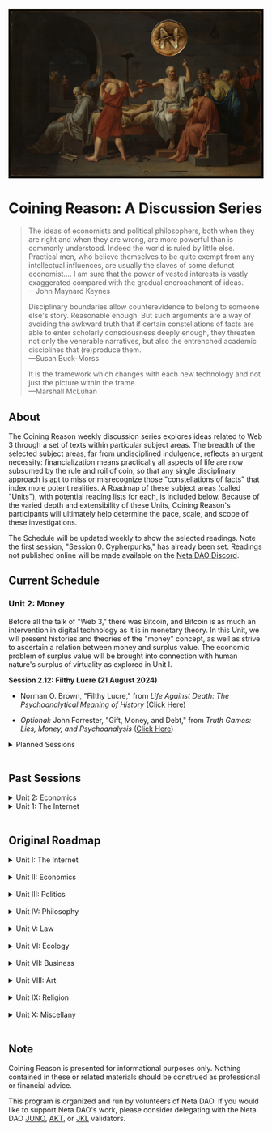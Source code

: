 <p align="center">
<img id="CNTitle" src="/assets/img/CNTitle.png" />
</p>
  
# Coining Reason: A Discussion Series


> The ideas of economists and political philosophers, both when they are right and when they are wrong, are more powerful than is commonly understood. Indeed the world is ruled by little else. Practical men, who believe themselves to be quite exempt from any intellectual influences, are usually the slaves of some defunct economist.... I am sure that the power of vested interests is vastly exaggerated compared with the gradual encroachment of ideas. <br>
> —John Maynard Keynes
>
> Disciplinary boundaries allow counterevidence to belong to someone else's story. Reasonable enough. But such arguments are a way of avoiding the awkward truth that if certain constellations of facts are able to enter scholarly consciousness deeply enough, they threaten not only the venerable narratives, but also the entrenched academic disciplines that (re)produce them. <br>
> —Susan Buck-Morss
>
> It is the framework which changes with each new technology and not just the picture within the frame. <br>
> —Marshall McLuhan


## About

The Coining Reason weekly discussion series explores ideas related to Web 3 through a set of texts within particular subject areas. The breadth of the selected subject areas, far from undisciplined indulgence, reflects an urgent necessity: financialization means practically all aspects of life are now subsumed by the rule and roil of coin, so that any single disciplinary approach is apt to miss or misrecognize those "constellations of facts" that index more potent realities. A Roadmap of these subject areas (called "Units"), with potential reading lists for each, is included below. Because of the varied depth and extensibility of these Units, Coining Reason's participants will ultimately help determine the pace, scale, and scope of these investigations.

The Schedule will be updated weekly to show the selected readings. Note the first session, "Session 0. Cypherpunks," has already been set. Readings not published online will be made available on the [Neta DAO Discord](https://discord.com/invite/gvjC86WXC2).



## Current Schedule

### Unit 2: Money

Before all the talk of "Web 3," there was Bitcoin, and Bitcoin is as much an intervention in digital technology as it is in monetary theory. In this Unit, we will present histories and theories of the "money" concept, as well as strive to ascertain a relation between money and surplus value. The economic problem of surplus value will be brought into connection with human nature's surplus of virtuality as explored in Unit I.

**Session 2.12: Filthy Lucre (21 August 2024)**

* Norman O. Brown, "Filthy Lucre," from _Life Against Death: The Psychoanalytical Meaning of History_ ([Click Here](https://bafybeibahwyabgxh3kdrmlepnzv7ugfcllvnnzy7srx57sx7d34el7ejaq.ipfs.nftstorage.link/))

* _Optional:_ John Forrester, "Gift, Money, and Debt," from _Truth Games: Lies, Money, and Psychoanalysis_ ([Click Here](https://bafybeifj6eu4f6ikl7h5g3vqiggimanusfhvdkqr4lls7beehe222xwb44.ipfs.nftstorage.link/))


<details markdown="1">

<summary> Planned Sessions </summary>


**Session 2.13–The Technology of Trust**

* Christine Desan, "Money's Design Elements: Debt, Liquidity, and the Pledge of Value from Medieval Coin to Modern 'Repo'," from _Banking and Finance Law Review_ ([Click Here](https://bafybeigt5hqnhsvj74tzbmozstknyr4yfq22ejjvtugylqp5uyk53tpdny.ipfs.nftstorage.link/))

* Jens Beckert, "Trust and the Performative Construction of Markets," from _Max Planck Institute for the Study of Societies Discussion Papers_ ([Click Here](https://bafybeidzmffa7lahqo4wnafe4yxtwutdvbvkng4n4qq2kh64sou6rfcgve.ipfs.nftstorage.link/))

* Jacques Lacan, Sessions 1 and 2, from _Seminar XVI: From an Other to the other_ ([Click Here](https://bafybeieaids7a7a6y37g6gsusxipk3c3hnfwued4ay4ocaux4ej7i4evbm.ipfs.nftstorage.link/))

* Edouard Pignot, "Bringing Down the House (of Goldman Sachs): Analyzing Corrupt Forms of Trading with Lacan," from _Ephemera: Theory and Politics in Organization_ ([Click Here](https://ephemerajournal.org/sites/default/files/2022-01/15-2pignot.pdf))

**Session 2.14–Bitcoin**

* Ole Bjerg, "How Is Bitcoin Money?" from _Theory, Culture, and Society_ ([Click Here](https://bafkreihrwafc4dnhrjyerpkb3xlb6drj7ypoi74xvlikn3zimuvutnbxn4.ipfs.nftstorage.link/))

* Saifedean Ammous, “Digital Money” and “What Is Bitcoin Good For?” from _The Bitcoin Standard: The Decentralized Alternative to Central Banking_ ([Click Here](https://bafybeicqqgut3w3t3imdad23jvc5l56nl4v26r36ipoqsy6hazkwkmb6ve.ipfs.nftstorage.link/))

* George Gilder, “Money in Information Theory” and “What Bitcoin Can Teach,” from _The Scandal of Money: Why Wall Street Recovers but the Economy Never Does_ ([Click Here](https://bafkreigbbauvn6sranzvvxpsdt75qk3jrhte4q3n2bxffmmahvk66zpcxi.ipfs.nftstorage.link/))

* Lyn Alden, "The Creation of Stateless Money" and "A World of Openness or a World of Control," from _Broken Money: Why Our Financial System is Failing Us and How We Can Make It Better_ ([Click Here](https://bafybeihcnmuhixvpeaibb3ldht7ih7bjzicad5e46thmq52456rzxyhtfa.ipfs.nftstorage.link/) and [Here](https://bafybeihddie46orc5rirxgbfleo57mkvgwjeavnazpj4hkbydz54qbwxqi.ipfs.nftstorage.link/))

* _Optional:_ Frances Ferguson, "Bitcoin: A Reader's Guide (The Beauty of the Very Idea)," from _Critical Inquiry_ ([Click Here](https://bafkreibor3dwhvyl7kcdyiuwd23zt22t4plmosy72cysogqfkvkeuwpyhi.ipfs.nftstorage.link/))

**Session 2.15–Money in Crisis**

* Kojin Karatani, "On Modes of Exchange" and "Toward a World Republic," from _The Structure of World History_ ([Click Here](https://bafybeid6owojesq7gve6okuv23r3e7mfykcpnhjnkb4ac42v6niajmi4na.ipfs.nftstorage.link/) and [Here](https://bafybeiay7s3j5douusemg4q4wihcuvsislkwlb44ktkmwsrxdpl7btegr4.ipfs.nftstorage.link/))
 
* Werner Bonefeld, "Monetarism and Crisis," from _Global Capitalism, National State and the Politics of Money_ (eds. Werner Bonefeld and John Holloway) ([Click Here](https://bafybeicx647d34oc5hzzxeiz57llkqzbg27tvhifwvufcxyntda7alkjuy.ipfs.nftstorage.link/))

* Werner Bonefeld, "Notes on Fetishism, History, and Uncertainty: Beyond the Critique of Austerity," from _Notes From Tomorrow: On Reason, Negation, and Certainty_ ([Click Here](https://bafkreicdh6azbkqwf2zvazg65bknrsu4iygxvsxig2filrt3iknt6a4qkq.ipfs.nftstorage.link/))

* _Optional:_ Tomaz Fleischman, Paolo Dini, and Giuseppe Littera, "Liquidity-Saving through Obligation-Clearing and Mutual Credit: An Effective Monetary Innovation for SMEs in Times of Crisis," from _Journal of Risk and Financial Management_ ([Click Here](https://bafybeicbn266zbvnncccrxzchz26s3n6ppo2qiv4wrfrbyhhbjkjqdaedy.ipfs.nftstorage.link/))

**Session 2.16–Money: The Negative**

* Giorgio Agamben, "The Economy of the Moderns," from _The Kingdom and the Glory: For a Theological Genealogy of Economy and Government_ ([Click Here](https://bafybeiddbgqmgmt32xevauni624kedo7qisi4tz3kcijbyetxi2rv6rfqu.ipfs.nftstorage.link/))

* Samo Tomsic, "The Vicious Circle of Labor and Resistance," from _The Labor of Enjoyment: Toward a Critique of Libidinal Economy_ ([Click Here](https://bafybeic7ynhikt6hcopwf7ywwzf3p3k5mo63atimhts6t5fseixzu56rpu.ipfs.nftstorage.link/))

* Slavoj Zizek, "Three Fragments on Suicide as a Political Factor," from _Crisis and Critique_ ([Click Here](https://www.crisiscritique.org/storage/app/media/nov-25/slavoj-zizek.pdf))


</details>

<br>

## Past Sessions

<details markdown="1">

<summary> Unit 2: Economics </summary>

**Session 2.0–Re-Orientation (26 July 2023)**

* _Optional:_ Rhea Myers, "[Computers and Capital: The Rise of Digital Currency](https://www.furtherfield.org/computers-and-capital-the-rise-of-digital-currency/)"

[Listen to Session 2.0](https://twitter.com/CoiningReason/status/1684413715070824449)

**Session 2.1–Economy (16 August 2023)**

* Keith Tribe, "The Word: Economy," from _The Economy of the Word: Language, History, and Economics_ [(Click Here)](https://bafybeiezdiybq5xappdkpismqr2xl62gvellkvh57pt2kxdkjrgzuv2oji.ipfs.nftstorage.link/)

* _Optional:_ Sigmund Freud, "The Economic Problem of Masochism," _Standard Edition of the Complete Psychological Works of Sigmund Freud_, Vol. 19 (trans. James Strachey) [(Click Here)](https://www.sas.upenn.edu/~cavitch/pdf-library/Freud_Masochism.pdf)

[Listen to Session 2.1](https://twitter.com/CoiningReason/status/1692061497554346489)


**Session 2.2–Byzantine: Icon and Economy (30 August 2023)**

* Marie-Jose Mondzain, “A Semantic Study of the Term Economy,” from _Image, Icon, Economy: The Byzantine Origins of the Contemporary Imaginary_ [(Click Here)](https://bafybeihbzgqb3anabiwdsqyt6yn5ixbq2rxfwe4mbeu3np3mfth4dm6qgm.ipfs.nftstorage.link/)

* _Optional:_ Gilles Deleuze and Felix Guattari, "Apparatus of Capture (7000 BC)" from _A Thousand Plateaus: Schizophrenia and Capitalism_ [(Click Here)](https://bafybeiblxswsrm7otnynhfe5275j5dp4wuiqdutl45sveadieyu4zb4k44.ipfs.nftstorage.link/)

[Listen to Session 2.2](https://twitter.com/CoiningReason/status/1697096725859549558)

**Session 2.3—The Song of Money (6 September 2023)**

* Massimo Amato, "Silence is Gold: Some Preliminary Notes on Money, Speech and Calculation," from _Money and Calculation: Economic and Sociological Analyses_ ([Click Here](https://bafkreifci3o5zcokyevnripkersjscdfujvjnniyqnwd2k6e73dgjpkeai.ipfs.nftstorage.link/))

* Gaspar Feliu, “Money and Currency,” from _Money and Coinage in the Middle Ages_ (ed Rory Naismith) ([Click Here](https://bafkreigz64qabegyqyclbwmtts4lxodkec7sczq6e4mhgcrfiqf63mevcu.ipfs.nftstorage.link/))

[Listen to Session 2.3](https://twitter.com/CoiningReason/status/1699634141237579950?s=20)

**Session 2.4–WTF Happened in 1579? (20 September 2023)**

* Marie-Therese Boyer-Xambeu, Ghislain Deleplace, and Lucien Gillard, "Money and Society in Sixteenth Century Europe" and "The International Monetary Crisis of the 1570s," from _Private Money and Public Currencies: The Sixteenth Century Challenge_ ([Click Here](https://bafybeiavtvghtnm5tddipakha5gb44ju4gof4o236x75gxta4mttd3qiuq.ipfs.nftstorage.link/)) and ([Here](https://bafybeigsxugppkg3y4xzpyolvjhfi52ka3c6zighwf4aisb5ip3k3w762i.ipfs.nftstorage.link/))

[Listen to Session 2.4](https://x.com/CoiningReason/status/1704707422546276702)

**Session 2.5—Phenomenology of Money (27 September 2023)**

*  Massimo Amato and Luca Fantacci, "Part I: Phenomenology," from _The End of Finance_ ([Click Here](https://bafkreifhum47sttprsqnr5j5pnberezlcrlefjdgmjh56dj6glhrbe7bfi.ipfs.nftstorage.link/))

[Listen to Session 2.5](https://x.com/CoiningReason/status/1707244287459483872?s=20)


**Session 2.6–The Ontology of Money (4 October 2023)**

* Mark Peacock, “Part 1: Theories,” from _Introducing Money_ ([Click Here](https://bafybeib7pr7ja4q4ejuesos6svmynfmykkrnvqhuiju2egcljozpg743w4.ipfs.nftstorage.link/))

* Mark Peacock, "The Ontology of Money," from _Cambridge Journal of Economics_ ([Click Here](https://bafkreigzdunzj2cv64icjxwpy3wqjnkcan35iok2vx5aldbzf4ca7g6yqu.ipfs.nftstorage.link/))
  
* _Carry-over from 2.5:_ Rudi Visker, "Is There Death After Life?" from _Studia Universitatis Babes-Bolyai -
Philosophia_ ([Click Here](https://bafkreicihxgr4465dzqchepuikgmdamcd2bgzlok6hz5rtkbjpxm6n5gbu.ipfs.nftstorage.link/))

[Listen to Session 2.6](https://x.com/CoiningReason/status/1709781162640498855)

**Session 2.7–Money: Paper and Virtual (11 October 2023)** 

* John Kenneth Galbraith, “Of Paper,” “An Instrument of Revolution,” from _Money: Whence It Came, Where It Went_ ([Click Here](https://bafkreidyu7ybt7ehhwuwh6fdrsus7y2ufgnvk26qzntey7grxm7bufhcee.ipfs.nftstorage.link/)

* Joan Robinson, “The Keynesian Revolution,” from _Economic Philosophy_ ([Click Here](https://bafkreiedtjtyl4tthhqisl4ain7zr3casdzc6azktio5dkupat42hjg6ay.ipfs.nftstorage.link/))

* Edward Castranova, “Weirdly Normal: Virtual Economies and Virtual Money,” from _Wildcat Currency: How the Virtual Money Revolution is Transforming the Economy_ ([Click Here](https://bafkreied7fv32safadczvs32fmgug2itzjphstktaf46phgt6b4xbuzhai.ipfs.nftstorage.link/))

[Listen to Session 2.7](https://x.com/CoiningReason/status/1712317539768799671?s=20)

**Session 2.8: The Birth of Banking (18 October 2023)**

* Christine Desan, “Reinventing Money: The Beginning of Bank Currency,” from _Making Money: Coin, Currency, and the Coming of Capitalism_ ([Click Here](https://bafybeic32yhohjbmc6y7xaerdqrzig6a5li5e3tsd2gqus523drdeejpte.ipfs.nftstorage.link/))

* John Kenneth Galbraith, "The Impeccable System," from _Money: Whence It Came, Where It Went_ ([Click Here](https://bafkreif2nnved2hzj2fluegryl75dlvcvv7otgkg5sz4zwpz7jdrmtajgu.ipfs.nftstorage.link/))

[Listen to Session 2.8](https://x.com/CoiningReason/status/1714854176461598738?s=20)

**Session 2.9–Surplus (1 November 2023)**

* Karl Marx, "Reflections on Money," from _MECW_ Vol 10 ([Click Here](https://marxists.architexturez.net/archive/marx/works/1851/03/reflections.htm))

* Stefan Eich, “Money as Capital: Karl Marx and the Limits of Monetary Politics,” from _The Currency of Politics: The Political Theory of Money from Aristotle to Keynes_ ([Click Here](https://bafybeifc3lkdem6sblu7diamrilj46xeo5lqhmsh4r7szz5ctb3guvlpzu.ipfs.nftstorage.link/))

* Rhea Myers, "Why Bitcoin is Money According to Marx," from _Proof of Work: Blockchain Provocations, 2011-2021_ ([Click Here](https://robmyers.org/2020/09/16/why-bitcoin-is-money-according-to-marx/))

* _Optional:_ Karl Marx, “Theories of Surplus Value,” from _Grundrisse: Foundations of the Critique of Political Economy_ ([Click Here](https://bafybeie3zr3fgmtusltrbezxollg23ihdxv35p7izj5luqupbu35eaitum.ipfs.nftstorage.link/))

[Listen to Session 2.9](https://x.com/CoiningReason/status/1719927706081509481?s=20)

**Session 2.X—Negation (8 November 2023)**

* Franco Lo Piparo, "Truth, Negation, and Meaning," from _Perspectives on Pragmatics and Philosophy_ ([Click Here](https://bafybeibnrnzwkeekn62htktmvmcawse5hd2cf3dg5l3ubf2jjxsjwab2ti.ipfs.nftstorage.link/))

* Paolo Virno, "Mirror Neurons and the Faculty of Negation," from _An Essay on Negation: For a Linguistic Anthropology_ ([Click Here](https://bafybeicie5mprmb2uuk6nlwgr4in6l53ymd6hs4rmseon3pfngfrsfg274.ipfs.nftstorage.link/))

[Listen to Session 2.X](https://x.com/CoiningReason/status/1722479446869803172?s=20)

**Session 2.X, Part 2—The Money of Language (16 November 2023)**

* Sigmund Freud, "Negation," from _SE_ Vol XIX ([Click Here](https://bafybeiaw7apgy4gumgfy2buzsadqlfflptese36ns4nrjvutwbv4rihgvq.ipfs.nftstorage.link/))

* Jacques Lacan, "Introduction to Jean Hyppolite's Commentary on Freud's 'Verneinung,'" from _Ècrits_ ([Click Here](https://bafybeibcbsqwvg4pr33vztvgcj2t7nohihiuat3a5n5yxgxqhi4lokwnue.ipfs.nftstorage.link/))

* Jean Hyppolite, "A Spoken Commentary on Freud's 'Verneinung,'" from _Ècrits_ ([Click Here](https://bafybeiga6xeawdsahon6ft7jkujrwgvr52rw3uwkrz74hwbud7yaxn3xt4.ipfs.nftstorage.link/))

* Jacques Lacan, "Response to Jean Hyppolite's Commentary on Freud's 'Verneinung,'" from _Ècrits_ ([Click Here](https://bafybeiddd5o6hpfajuhkjlfczdyfv37hc4gzfhstdt2jtunqavsfstclvm.ipfs.nftstorage.link/))

*  Alenka Zupancic, "Hegel and Freud: Between _Aufhebung_ and _Verneinung,_" from _Crisis and Critique_ ([Click Here](https://www.crisiscritique.org/storage/app/media/2017-03-01/alenka-zupancic.pdf))

* Paolo Virno, "The Money of Language," from _An Essay on Negation: For A Linguistic Anthropology_ ([Click Here](https://bafybeihrhcbrby5a6skcg34d2oftrkjdi5shdgomnd7lcbtubzqiosumuy.ipfs.nftstorage.link/))

* _Optional:_ Raymond Ruyer, "There Is No Subconscious: Embryogenesis and Memory," from _Diogenes_ ([Click Here](https://bafybeigvxhfwiyor4t6hu66ccble34ghywcypw3mzvwdulubb2v5oam7k4.ipfs.nftstorage.link/))

[Listen to Session 2.X, Part 2](https://x.com/CoiningReason/status/1737699683823190315?s=20)

**Session 2.10—Psychoanalysis of Money (11 January 2024)**

* Jodi Dean, "Communicative Capitalism: Circulation and the Foreclosure of Politics," from _Cultural Politics_ ([Click Here](https://commonconf.files.wordpress.com/2010/09/proofs-of-tech-fetish.pdf))

[Listen to Session 2.10](https://x.com/i/spaces/1lDxLPVYnaPxm)

**Session 2.11: Exchange: Self/Other (24 July 2024)**

* Jacques Lacan, "[The Mirror Stage as Formative of the _I_ Function](https://www.sas.upenn.edu/~cavitch/pdf-library/Lacan%20Mirror%20Stage.pdf)," _Ècrits_ (trans. Bruce Fink)

* Giorgio Agamben, "[The Friend](https://archive.org/details/agamben-the-friend)," _What Is an Apparatus? and Other Essays_ (trans. 

* SCREENING: _Where Is the Friend's House_, dir. Abbas Kiarostami on [Neta DAO Meeting](discord.netadao.zone)

[Listen to Session 2.11](https://x.com/i/spaces/1mnGeALqwvPGX)

</details>

<details markdown="1">

<summary> Unit 1: The Internet </summary>

**Session 1.0–Cypherpunk (5 April 2023)**

* Eric Hughes, "[A Cypherpunk's Manifesto](https://activism.net/cypherpunk/manifesto.html)"

* Timothy May, "[The Crypto Anarchist Manifesto](https://activism.net/cypherpunk/crypto-anarchy.html)"

* Nick Srnicek, "[Trusting the Trustless](https://fabricatedintimacy.tech/articles/example-2)"

[Listen to Sesssion 1.0](https://twitter.com/CoiningReason/status/1643765966025682945)

**Session 1.1–Tele-History (12 April 2023)**

* Tom Standage, "The Mother of All Networks" and "Love Over the Wires," from _The Victorian Internet: The Remarkable Story of the Telegraph and the Nineteenth Century's On-Line Pioneers_ ([Click Here](https://bafybeibamm7xofngu2siky4ufncrn2mijj3r4ggzxii4disvxsjbxoyipm.ipfs.nftstorage.link/))

[Listen to Session 1.1](https://twitter.com/CoiningReason/status/1646302811292852224)

**Session 1.2–Web 1.0 (19 April 2023)**

* Jessa Lingel, "Becoming Craig's List: San Francisco Roots and the Ethics of Web 1.0" and "Craigslist, the Secondary Marketplace, and Politics of Value," from _An Internet for the People: The Politics and Promise of Craigslist_ ([Click Here](https://bafybeidpphhtnjvrdnpxqmhizvzi2eop7lrasmv2mm5ll7zag3anpdg4ly.ipfs.nftstorage.link/))

[Listen to Session 1.2](https://twitter.com/CoiningReason/status/1648839464796446720)
  
**Session 1.3–Freedom and Control Between Web 1 and Web 2 (26 April 2023)**

* Wendy Chun, "Why Cyberspace?" from _Control and Freedom: Power and Paranoia in the Age of Fiber Optics_ ([Click Here](https://bafkreiewopo6egzdfbv577ht3md7xvygo46dplbnrx26cksaz6nfnc54za.ipfs.nftstorage.link/))

Note: unrecorded

**Session 1.4–The World Brain (3 May 2023)**

* Charles Petzold,  "The World Brain," from _Code: The Hidden Language of Computer Hardware and Software_ ([Click Here](https://bafybeigssuizfc5etspc6emggenwyyl25dzvjxnamoowh754knhvbdt2ii.ipfs.nftstorage.link/))
  
* Justin Smith, "A Sudden Acceleration," from _The Internet is Not What You Think It Is: A History, A Philosophy, A Warning_ ([Click Here](https://bafybeih2h3mgcj3pzy6sz6kqedqmx4o6tkjk5qzlmhk3xaqlkvkhuktdba.ipfs.nftstorage.link/))

[Liaten to Session 1.4, part 1](https://twitter.com/CoiningReason/status/1653912677574496261)<br>
[Listen to Session 1.4, part 2](https://twitter.com/CoiningReason/status/1653914980763197440)

**Session 1.5–Psychoanalyzing Cyberspace (10 May 2023)**

* André Nusselder, "The Question Concerning Technology and Desire" and "The Technologization of Human Virtuality," from *Interface Fantasy: A Lacanian Cyborg Ontology* ([Click Here](https://bafybeic3elqxzrhirmc2kgw5rjmyrunb4yro65jnfcipn4sylwl6ma7e2m.ipfs.nftstorage.link/))

[Listen to Session 1.5](https://twitter.com/CoiningReason/status/1658985960326012931?s=20)

**Session 1.6–Digital Bodies (24 May 2023)**

* Slavoj Zizek, "How Real Is Reality?" from _Looking Awry: An Introduction to Jacques Lacan through Popular Culture_ (see Neta DAO Discord)

* Clint Burnham, "Is the Internet a Thing?" from _Does the Internet Have an Unconscious? Slavoj Zizek and Digital Culture_ ([Click Here](https://bafybeiarqqrjbl3hlunwnibkenk4k2545ulawuvcq42lbwtoru2w7rvpci.ipfs.nftstorage.link/))

[Liaten to Session 1.6](https://twitter.com/CoiningReason/status/1661523165397254145)

**Session 1.7–Web 3.0**

* Joel Monegro, "[The Blockchain Application Stack](https://www.coindesk.com/markets/2014/11/30/the-blockchain-application-stack/)"

* ---, "[The Shared Data Layer of the Blockchain Application Stack](https://jmonegro.tumblr.com/post/104755282493/the-shared-data-layer-of-the-blockchain)"

* ---,"[Fat Protocols](https://www.usv.com/blog/fat-protocols)"

* ---, "[Thin Applications](https://www.placeholder.vc/blog/2020/1/30/thin-applications)"

[Listen to Session 1.7](https://twitter.com/CoiningReason/status/1664059235309633538)

**Session 1.8–Digital Commons**

* Nick Szabo, "[Money, Blockchains, and Social Scalability](https://nakamotoinstitute.org/money-blockchains-and-social-scalability/)"

* Jameson Lopp, "[Who Controls Bitcoin Core?](https://blog.lopp.net/who-controls-bitcoin-core-/)"

* Jae Kwon and Ethan Buchman, "[Cosmos Whitepaper: A Network of Distributed Ledgers](https://v1.cosmos.network/resources/whitepaper)"

[Listen to Session 1.8](https://twitter.com/CoiningReason/status/1666596944846659584)


</details>

<br>

## Original Roadmap


<details markdown="1">

<summary> Unit I: The Internet</summary>


Before thinking about Web 3, it may be helpful to come to terms with the histories of Web 2 and Web 1 and the broader impact of telecommunications technologies. We will canvas these issues by centering a single question: What is a human being---or what is human nature---such that it develops these technologies of distance and propinquity, acquires prostheses of talk and touch? By elaborating what we seek in these tele-technologies we will be better poised to evaluate what they offer.

**Session 1. Tele-History**

* Tom Standage, "The Mother of All Networks" and "Love Over the Wires," from _The Victorian Internet: The Remarkable Story of the Telegraph and the Nineteenth Century's On-Line Pioneers_ [Click Here](https://bafybeibamm7xofngu2siky4ufncrn2mijj3r4ggzxii4disvxsjbxoyipm.ipfs.nftstorage.link/)

**Session 2. Web 1.0**

* Jessa Lingel, "Becoming Craig's List: San Francisco Roots and the Ethics of Web 1.0" and "Craigslist, the Secondary Marketplace, and Politics of Value," from _An Internet for the People: The Politics and Promise of Craigslist_

**Session 3. Web 2.0**

* Charles Petzold,  "The World Brain," from _Code: The Hidden Language of Computer Hardware and Software_
  
* Justin Smith, "A Sudden Acceleration," from _The Internet is Not What You Think It Is: A History, A Philosophy, A Warning_

**Session 4. Life on Computer**

* Wendy Chun, "Why Cyberspace?" from _Control and Freedom: Power and Paranoia in the Age of Fiber Optics_

**Session 5. Enjoying the Internet**

* André Nusselder, "The Technologization of Human Virtuality," from *Interface Fantasy: A Lacanian Cyborg Ontology*
  
* _Optional:_ Jerry Aline Flieger, "Twists and Trysts: Freud and the Millennial Knot" from _Is Oedipus Online? Siting Freud after Freud_
  
**Session 6. Digital Bodies**
  
* Clint Burnham, "Is the Internet a Thing?" from _Does the Internet Have an Unconscious? Slavoj Zizek and Digital Culture_ 
  
**Session 7. Web 3.0**

* Joel Monegro, "[The Blockchain Application Stack](https://www.coindesk.com/markets/2014/11/30/the-blockchain-application-stack/)"

* ---, "[The Shared Data Layer of the Blockchain Application Stack](https://jmonegro.tumblr.com/post/104755282493/the-shared-data-layer-of-the-blockchain)"

* ---,"[Fat Protocols](https://www.usv.com/blog/fat-protocols)"

* ---, "[Thin Applications](https://www.placeholder.vc/blog/2020/1/30/thin-applications)"

**Session 8. Digital Commons**

* Nick Szabo, "[Money, Blockchains, and Social Scalability](https://nakamotoinstitute.org/money-blockchains-and-social-scalability/)"

* Jameson Lopp, "[Who Controls Bitcoin Core?](https://blog.lopp.net/who-controls-bitcoin-core-/)"

</details><br>

<details markdown="1">

<summary> Unit II: Economics </summary>



Before all the talk of "Web 3," there was Bitcoin, and Bitcoin is as much an intervention in digital technology as it is in monetary theory. In this Unit, we will present histories and theories of the "money" concept, as well as strive to ascertain a relation between money and surplus value. The economic problem of surplus value will be brought into connection with human nature's surplus of virtuality as explored in Unit I.

**Session 1. Hard and Virtual Money**

* Gaspar Feliu, "Money and Currency," from _Money and Coinage in the Middle Ages_ (ed Rory Naismith)
  
* Edward Castranova, "Weirdly Normal: Virtual Economies and Virtual Money," from _Wildcat Currency: How the Virtual Money Revolution is Transforming the Economy_

**Session 2. Theories of Money: Commodity, Credit, Chartal**

* Mark Peacock, "Part 1: Theories," from _Introducing Money_

**Session 3. Fiat Technology**

* John Kenneth Galbraith, "Of Paper," "An Instrument of Revolution," and "The Impeccable System" from _Money: Whence It Came, Where It Went_

* Joan Robinson, "The Keynesian Revolution," from _Economic Philosophy_

**Session 4. Surplus Value**

* Karl Marx, "Theories of Surplus Value," from _Grundrisse: Foundations of the Critique of Political Economy_

**Session 5. Money as Politics**

* Stefan Eich, "Money as Capital: Karl Marx and the Limits of Monetary Politics" from The Currency of Politics: The Political Theory of Money from Aristotle to Keynes

**Session 6. Banks and States**

* Christine Desan, "Reinventing Money: The Making of Bank Currency" in _Making Money: Coin, Currency, and the Coming of Capitalism_

**Session 7. Information and Money**

* Saifedean Ammous, "Digital Money" and "What Is Bitcoin Good For?" from _The Bitcoin Standard: The Decentralized Alternative to Central Banking_  

* George Gilder, "Money in Information Theory" and "What Bitcoin Can Teach" from _The Scandal of Money: Why Wall Street Recovers but the Economy Never Does and_

**Session 8. Exchange and Money**

* Colin Drumm, excerpts from _The Difference Money Makes,_ dissertation

</details><br>

<details markdown="1">

<summary> Unit III: Politics </summary>

A monetary system, or system of exchange, underlies and implies possibilities for politics. This Unit will use Web 3 as an incitement to rethink democracy, sovereignty, constitutionalism, labor, autonomy, and "the political" in general.

**Session 1. Beyond Money**

* Kevin Werbach, "More Than Money," from _Blockchain and the New Architecture of Trust_

**Session 2. Sovereignty or Constituent Power?**

* Antonio Negri, "Constituent Power: The Concept of a Crisis," from _Insurgencies: Constituent Power and the Modern State_

**Session 3. The Paradox of Constitution**
  
* Emilios Christodoulidis, "Against Substitution: The Constitutional Thinking of Dissesnsus," from _The Paradox of Constitutionalism: Constituent Power and Constitutional Form_ (eds Martin Loughlin and Neil Walker)

* Martin Loughlin, "Constitutional Democracy," from _Against Constitutionalism_
 
**Session 4. Democracy and Decentralization**

* Jacques Ranciere, "Democracy, Republic, Representation," from from _Hatred of Democracy_
  
* Davide Tarizzo, "The Two Paths to Modern Democracy," from _Political Grammars: The Unconscious Foundations of Modern Democracy_

* _Optional:_ Jean-Luc Nancy, "Finite and Infinite Democracy," from _Democracy In What State?_ (trans. William McCuaig)  

**Session 5. Labor After Fordism**

* Franco Piperno, "Technological Innovation and Sentimental Education," from _Radical Thought in Italy: A Potential Politics_ (ed Hardt and Virno)

* Maurizio Lazzarato, "Immaterial Labor," from _Radical Thought in Italy: A Potential Politics_ (ed Hardt and Virno)

**Session 6. Exit**

* Paolo Virno, "Virtuosity and Revolution: A Political Theory of Exodus," from _The Idea of World: Public Intellect and Use of Life_

**Session 7. Software Politics**

* Benjamin Bratton, "The Nomos of the Cloud," from _The Stack: On Software and Sovereignty_

**Session 8. Another Politics?**

* Judith Butler, "'We The Peoples'—Thoughts on Freedom of Assembly," from *Notes Towards a Performative Theory of Aassembly*
  
* Susan Buck-Morss, _Revolution Today_

**Session 9: Political Economy** 

* Spencer Pack, "Part IV: Current Issues on the Political Economy of Bitcoin and Cryptocurrencies," from _The Political Economy and Feasibility of Bitcoin and Cryptocurrencies: Insights from the History of Economic Thought_

</details><br>

<details markdown="1">

<summary> Unit IV: Philosophy </summary>

This Unit returns to and/or foregrounds issues raised in the other Units, deepening their contours through the mediation of philosophical work on human nature, technology, individuation, and general economy.

**Session 1. Talking Philosophy**
  
* Gilles Deleuze and Claire Parnet, "A Conversation: What Is It? What Is It For?" from _Dialogues II_
  
* Avital Ronnell, "Derrida to Freud: The Return Call," from _The Telephone Book: Technology, Schizophrenia, Electric Speech_
  
**Session 2. Crypto-Anarchism**

* Catherine Malabou, "[Cryptocurrencies: Anarchist Turn or Strengthening of Surveillance Capitalism? Bitcoin to Libra](http://australianhumanitiesreview.org/2020/05/31/cryptocurrencies-anarchist-turn-or-strengthening-of-surveillance-capitalism-from-bitcoin-to-libra/)," from _Australian Humanities Review_

* Salman Sadeghi, "[In Search of Lost Time: A Note on Catherine Malabou's Reading of Cryptocurrencies](http://australianhumanitiesreview.org/2020/05/31/cryptocurrencies-anarchist-turn-or-strengthening-of-surveillance-capitalism-from-bitcoin-to-libra/)," from _GCAS Review_

**Session 3. Transcendental Blockchain**

* Nick Land, "[Crypto-Current: An Introduction to Blockchain and Philosophy](https://aksioma.org/pdf/sum10-2_cryptocene.pdf)," from _Sum #10.2: Cryptocene_

**Session 4. Finance and Philosophy**

* Arne de Boever, "The Financial Universe (After Meillassoux)," from _Finance Fictions: Realism and Psychosis in Times of Economic Crisis_

**Session 5. Surplus-Value: Redux**

* Georges Bataille, "Theoretical Introduction," from _The Accursed Share: An Essay on General Economy, Vol 1: Consumption_

**Session 6. Living Money**

* Pierre Klossowski, "Living Currency," from _Living Currency_

**Session 7. The Autonomy of Thought**

* Kojin Karatani, "Socrates and Empire," from _Isonomia and the Origins of Philosophy_

**Session 8. Individuation and the Commons**

* Muriel Combes, "On Being and the Status of the One," "The Transindividual Relation," and "The Intimacy of the Commons," from _Gilbert Simondon and the Philosophy of the Transindividual_

**Session 9. The Many and the One**

* Duane Rousselle, "Revolutions of the One," from _Post-Anarchism and Psychoanalysis_

* Jean-Luc Nancy, _The Truth of Democracy_
  
</details><br>

<details markdown="1">

<summary> Unit V: Law </summary> 



Is code law? This Unit explores the development of contract and torts law from a historical and cultural perspective in order to think through claims of digital commonwealth or sovereignty. We will conclude with a brief examination of US securities law---a subspecies of contract law---to better appreciate how markets and regulations shape each other.

**Session 1. Piracy, a Philosophy**

* Daniel Heller-Roazen, "Earth and Sea," "Into the Air," and "Toward Perpetual War," from _The Enemy of All: Piracy and the Law of Nations_
  
**Session 2. Tort and Contract**

* Frances Ferguson, "Justine, or the Law of the Road," from _Pornography, The Theory: What Utilitarianism Did to Action_

**Session 3. Blockchain and/as Law**

* Kevin Werbach, "Blockchain Governance" and "Blockchain as/and Law," from _Blockchain and the New Architecture of Trust_

**Session 4. Crypto and/as State**
  
* Edward Castranova, "Wildcat Currency and the State," from _Wildcat Currency: How the Virtual Money Revolution is Transforming the Economy_

**Session 5. Regulating Blockchain**

* William Magnusson, "The Penumbra Problem," from _Blockchain Democracy: Technology, Law, and the Rule of the Crowd_
 
**Session 6. What are Securities?**

* Nicholas Georgokapoulos, "Part 1," from _The Logic of Securities Law_

**Session 7. What are Securities? Part 2**

* Nicholas Georgokapoulos, "Part 3," from _The Logic of Securities Law_

**Session 8. Decentralization and the Law: Practice**

* Marc Boiron, "[Sufficient Decentralization](https://variant.fund/articles/sufficient-decentralization/)"

</details><br>

<details markdown="1">

<summary> Unit VI: Ecology </summary>

Much has been made about the ecological impact of cryptocurrency mining. Our objective is not to decide on this impact, but to open the question of what "ecological thinking" cryptocurrency makes newly possible and practicable. Surplus value returns here as surplus enjoyment and surplus energy.

**Session 1. Network and Ecosystem**

* Justin Smith, "The Ecology of the Internet," from _The Internet is Not What You Think It Is: A History, A Philosophy, A Warning_

**Session 2. Surplus Value, Part 3: Surplus Enjoyment**

* Slavoj Zizek, "Where is the Rift? Marx, Capitalism, and Ecology," from _Surplus-Enjoyment: A Guide for the Non-Perplexed_

**Session 3. Surplus Energy**

* Michael Marder, "Prolegomena to the Dialectics of Energy" and "Self-Consciousness and Its Surplus Energy," from _Hegel's Energetics: A Reading of the Phenomenology of Spirit_

**Session 4. Degrowth**

* Kohei Saito, "Marx's Theory of Metabolism in the Age of Global Ecological Crisis," from _Marx in the Anthropocene: Towards the Idea of Degrowth Communism_

</details><br>

<details markdown="1">

<summary> Unit VII: Business </summary>

DAOs are a major structure built on top of cryptocurrencies, but what _is_ a DAO? For that matter, what is a business or corporation? By examining the history of coordinating and organizing human action at scale, we will come to terms with the DAO concept and its radical potential for a digital age.

**Session 1. The Company**

* John Micklethwait and Adrian Wooldridge, "Utopia, Limited" and "A Prolonged and Painful Birth," from _The Company: A Short History of a Revolutionary Idea_

**Session 2. From Company to Corporation**

* John Micklethwait and Adrian Wooldridge, "The Corporate Paradox," from _The Company: A Short History of a Revolutionary Idea_

* Kean Birch et al, "The Corporate Revolution" and "Corporate Governance" from _Business and Society: A Critical Introduction_

**Session 3. Start-Uos**

* William Magnussion, "The Start-Up," from _For Profit: A History of Corporations_

**Session 4. Organizational Design**

* Eric Alston et al, "Developmental Trajectories: Institutional Deepening and Critical Transitions," from _Institutional and Organizational Analysis: Concepts and Applications_

**Session 5. Nonprofit**

* Eric Tang, "Nonprofits and the Autonomous Grassroots," from _The Revolution Will Not Be Funded: Beyond the Nonprofit Industrial Complex_ (ed INCITE! Women of Color Against Violence)

**Session 6. Making a Difference**

* Dean Spade, "Part Two: Working Together On Purpose," from _Mutual Aid: Building Solidarity During This Crisis (and the Next)_

**Session 7. DAOs**

* Vitalik Buterin, "[Superrationality and DAOs](https://blog.ethereum.org/2015/01/23/superrationality-daos)"

* Vitalik Buterin, "[DAOs Are Not Corporations](https://vitalik.ca/general/2022/09/20/daos.html)"

* Eric Alston, "[Governance as Conflict: Constitution of Shared Values Defining Future Margins of Disagreement](https://law.mit.edu/pub/governanceasconflict/release/1)," from _MIT Computational Law Report_

</details><br>

<details markdown="1">

<summary> Unit VIII: Art </summary>

Art on blockchains, via NFTs, has been a popular area for cryptocurrency adoption. This Unit contextualizes "collectability" as an artistic and consumer desire, while also challenging us to understand blockchains as works of art in their own right, using concepts of performativity, exhibition, and publicity.

**Session 1. On Galleries and Printing Presses**

* Donald Thompson, "Art and Money," from _The $12 Million Stuffed Shark: The Curious Economics of Contemporary Art_

**Session 2. Fiction and Capital**

* Elizabeth Edwards, "Money and Literature," from _Money and Coinage in the Middle Ages_ (ed Rory Naismith)

* Anna Kornbluh, "Fictitious Capital/Real Psyche: Metalepsis, Psychologism, and the Grounds of Finance," from _Realizing Capital: Financial and Psychic Economies in Victorian Form_

**Session 3. Poetry, Money, Grief**

* Anne Carson, excerpt from _Economy of the Unlost: Reading Simonides of Keos with Paul Celan_

**Session 4. On Collecting**

* McKenzie Wark, "[My Collectible Ass](https://www.e-flux.com/journal/85/156418/my-collectible-ass/)," from _e-flux #85_

* Walter Benjamin, "Unpacking My Library," from _Illuminations_

**Session 5. Performativity: What It Is**

* JL Austin, excerpt from _How to Do Things with Words_

**Session 6. The Body and the Record, or What Remains**

* Peggy Phelan, "The Ontology of Performance," from _Unmarked: The Politics of Performance_

* Rebecca Schneider, "In the Meantime: Performance Remains," from _Performing Remains: Art and War in Times of Theatrical Reenactment_

**Session 7. Blockahin and Performativity**

* Moritz J. Kleinaltenkamp and Shaz Ansari, "Blockchain and the Performativity of Emerging Technology Theories," from _Organizing in the Digital Age: Understanding the Dynamics of Work, Innovation, and Collective Action_

* Rhea Myers, "Computers and Capital: The Rise of Digital Currency," from _Proof of Work: Blockchain Provocations, 2011-2021_

**Session 8. Rhea Myers**

* Rhea Myers, "Open Source Art Again, Again," "Artworks and Curation on the Blockchain," "Tokenization and Its Discontents," and "Being and Timestamp" from _Proof of Work: Blockchain Provocations, 2011-2021_

**Session 9. Digital Art**

Omar Kholeif, "1989: The Year That Changed the World" and "The Shape of the Future," from _Internet_Art: From the Birth of the Web to the Rise of NFTs_

</details><br>

<details markdown="1">

<summary> Unit IX: Religion </summary>

Human beings believe—--and we _want_ to believe. What does money make it possible for us to believe, and what does belief make it possible (or impossible) for us to think about money? By unpacking the Byzantine interrelations between icon, image, and economy, we will lift our gaze to the divine economy in our constitutive surplus of belief.

**Session 1. Ancient Economy**

* M I Finley, "The Ancients and Their Economy" and "The State and the Economy," from _The Ancient Economy_

**Session 2. _Divina Moneta_**

* Lucia Travaini, "Sacra Moneta: Mints and divinity: Purity, miracles, and power," from _Divina Moneta: Coins in Religion and Ritual_ (ed Nanouschka Myrberg Burström, et al)

**Session 3. Image, Icon, Economy**

* Marie-Jose Mondzain, "A Semantic Study of the Term Economy," from _Image, Icon, Economy: The Byzantium Origins of the Contemporary Imaginary_

**Session 4. Money for Paradise**

* Luciana Travaini, "Coins and Identity: From Mint to Paradise," from _Money and Coinage in the Middle Ages_ (ed Rory Naismith)

**Session 5. Divine Economy**

* Giorgio Agamben, "The Mystery of the Economy," from _The Kingdom and the Glory: For a Theological Genealogy of Economy and Government_

**Session 6. Sacralization**

* Devin Singh, "The Coin of God," from _Divine Currency: The Theological Power of Money in the West_

**Session 7. Reformation**

* Frank Ruda, "Protestant Fatalism: Predestination as Emancipation," from _Abolishing Freedom: A Plea for a Contemporary Use of Fatalism_

**Session 8. Postmodern (In)credulity**

* Richard Boothby, "Other Paths, Other Gods," from _Embracing the Void: Rethinking the Origin of the Sacred_

**Session 9. The Meaning of Life**

* Jacob Needleman, "The Indefinable Something that Enters into Everything," from _Money and the Meaning of Life_

</details><br>

<details markdown="1">

<summary> Unit X: Miscellany </summary>

An ongoing overflow of texts considered for inclusion in other Units but not selected. These can be added to any Unit for further discussion of particular themes and ideas or addressed on their own.

* Isabel Millar, "The Stupidity of Intelligence," from _The Psychoanalysis of Artificial Intelligence_

* Jean-Hugues Barthelemy, _Life and Technology: An Inquiry Into and Beyond Simondon_

* Gigi Roggero, "Operaismo Beyond Operaismo," from _Italian Operaismo: Genealogy, History, Method_ (trans Clara Pope)

* Mary Jacobus, "[Cloud Studies: The Visible Invisible](https://www.enl.auth.gr/gramma/gramma06/jacobus.pdf)," from _Gramma: A Journal of Theory and Criticism,_ vol 14

</details><br>


## Note

Coining Reason is presented for informational purposes only. Nothing contained in these or related materials should be construed as professional or financial advice.

This program is organized and run by volunteers of Neta DAO. If you would like to support Neta DAO's work, please consider delegating with the Neta DAO [JUNO](https://wallet.keplr.app/chains/juno?modal=validator&chain=juno-1&validator_address=junovaloper1f2jpv5sc6ur6yurq5w0t2chphrznpy8lfvj9vs), [AKT](https://wallet.keplr.app/chains/akash?modal=validator&chain=akashnet-2&validator_address=akashvaloper1f2jpv5sc6ur6yurq5w0t2chphrznpy8l86yse9), or [JKL](https://ping.pub/jackal/staking/jklvaloper1s4rscs2jj7qydkkrsrc52rgvq38wwgrqdrcrdq) validators.
